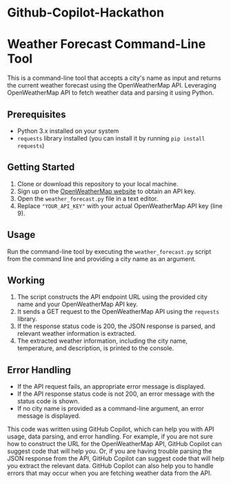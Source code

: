# Github-Copilot-Hackathon


# Weather Forecast Command-Line Tool

This is a command-line tool that accepts a city's name as input and returns the current weather forecast using the OpenWeatherMap API. Leveraging OpenWeatherMap API to fetch weather data and parsing it using Python.

## Prerequisites

- Python 3.x installed on your system
- `requests` library installed (you can install it by running `pip install requests`)

## Getting Started

1. Clone or download this repository to your local machine.
2. Sign up on the [OpenWeatherMap website](https://openweathermap.org/) to obtain an API key.
3. Open the `weather_forecast.py` file in a text editor.
4. Replace `"YOUR_API_KEY"` with your actual OpenWeatherMap API key (line 9).
   
## Usage

Run the command-line tool by executing the `weather_forecast.py` script from the command line and providing a city name as an argument.

## Working

1. The script constructs the API endpoint URL using the provided city name and your OpenWeatherMap API key.
2. It sends a GET request to the OpenWeatherMap API using the `requests` library.
3. If the response status code is 200, the JSON response is parsed, and relevant weather information is extracted.
4. The extracted weather information, including the city name, temperature, and description, is printed to the console.

## Error Handling

- If the API request fails, an appropriate error message is displayed.
- If the API response status code is not 200, an error message with the status code is shown.
- If no city name is provided as a command-line argument, an error message is displayed.


This code was written using GitHub Copilot, which can help you with API usage, data parsing, and error handling. For example, if you are not sure how to construct the URL for the OpenWeatherMap API, GitHub Copilot can suggest code that will help you. Or, if you are having trouble parsing the JSON response from the API, GitHub Copilot can suggest code that will help you extract the relevant data. GitHub Copilot can also help you to handle errors that may occur when you are fetching weather data from the API.
